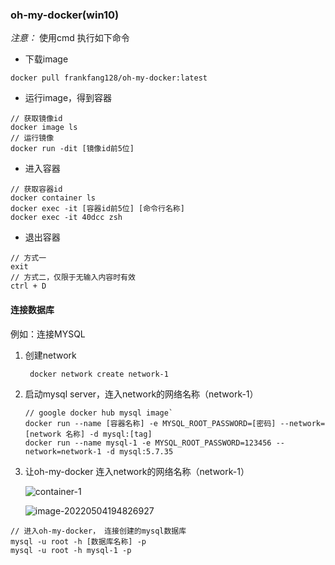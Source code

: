 ### oh-my-docker(win10)
*注意：* 使用cmd 执行如下命令

+ 下载image

```
docker pull frankfang128/oh-my-docker:latest
```
+ 运行image，得到容器
```
// 获取镜像id
docker image ls
// 运行镜像
docker run -dit [镜像id前5位]
```
+ 进入容器
```
// 获取容器id
docker container ls
docker exec -it [容器id前5位] [命令行名称]
docker exec -it 40dcc zsh
```
+ 退出容器
```
// 方式一
exit
// 方式二，仅限于无输入内容时有效
ctrl + D
```
#### 连接数据库

例如：连接MYSQL

1. 创建network
    ```
     docker network create network-1
    ```
    
2. 启动mysql server，连入network的网络名称（network-1）
	```
    // google docker hub mysql image`
    docker run --name [容器名称] -e MYSQL_ROOT_PASSWORD=[密码] --network=[network 名称] -d mysql:[tag]
    docker run --name mysql-1 -e MYSQL_ROOT_PASSWORD=123456 --network=network-1 -d mysql:5.7.35
   ```
   
3. 让oh-my-docker 连入network的网络名称（network-1）

    ![container-1](C:\Users\Admin\Desktop\container-1.png)

    ![image-20220504194826927](C:\Users\Admin\AppData\Roaming\Typora\typora-user-images\image-20220504194826927.png)

```
// 进入oh-my-docker， 连接创建的mysql数据库
mysql -u root -h [数据库名称] -p
mysql -u root -h mysql-1 -p
```


